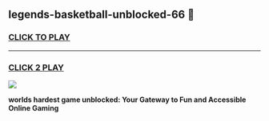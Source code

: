 
## legends-basketball-unblocked-66 👋
<h3>
<a href="https://premium.freeplayer.one?title=legends-basketball-unblocked-66&ref=14F">CLICK TO PLAY</a></h3>
<hr>

<h3>
<a href="https://premium.freeplayer.one?title=legends-basketball-unblocked-66&ref=14F">CLICK 2 PLAY</a>
  
</h3>

<a href="https://premium.freeplayer.one?title=legends-basketball-unblocked-66&ref=12F/"><img src="https://clearcache.store/games.png"></a>


**worlds hardest game unblocked: Your Gateway to Fun and Accessible Online Gaming**
